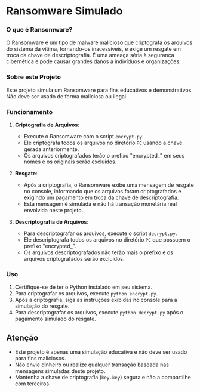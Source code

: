 # Ransomware Simulado

### O que é Ransomware?

O Ransomware é um tipo de malware malicioso que criptografa os arquivos do sistema da vítima, tornando-os inacessíveis, e exige um resgate em troca da chave de descriptografia. É uma ameaça séria à segurança cibernética e pode causar grandes danos a indivíduos e organizações.

### Sobre este Projeto

Este projeto simula um Ransomware para fins educativos e demonstrativos. Não deve ser usado de forma maliciosa ou ilegal.

### Funcionamento

1. **Criptografia de Arquivos**:
   - Execute o Ransomware com o script `encrypt.py`.
   - Ele criptografa todos os arquivos no diretório `PC` usando a chave gerada anteriormente.
   - Os arquivos criptografados terão o prefixo "encrypted_" em seus nomes e os originais serão excluídos.

2. **Resgate**:
   - Após a criptografia, o Ransomware exibe uma mensagem de resgate no console, informando que os arquivos foram criptografados e exigindo um pagamento em troca da chave de descriptografia.
   - Esta mensagem é simulada e não há transação monetária real envolvida neste projeto.

3. **Descriptografia de Arquivos**:
   - Para descriptografar os arquivos, execute o script `decrypt.py`.
   - Ele descriptografa todos os arquivos no diretório `PC` que possuem o prefixo "encrypted_".
   - Os arquivos descriptografados não terão mais o prefixo e os arquivos criptografados serão excluídos.

### Uso

1. Certifique-se de ter o Python instalado em seu sistema.
2. Para criptografar os arquivos, execute `python encrypt.py`.
3. Após a criptografia, siga as instruções exibidas no console para a simulação do resgate.
4. Para descriptografar os arquivos, execute `python decrypt.py` após o pagamento simulado do resgate.


## Atenção

- Este projeto é apenas uma simulação educativa e não deve ser usado para fins maliciosos.
- Não envie dinheiro ou realize qualquer transação baseada nas mensagens simuladas deste projeto.
- Mantenha a chave de criptografia (`key.key`) segura e não a compartilhe com terceiros.

